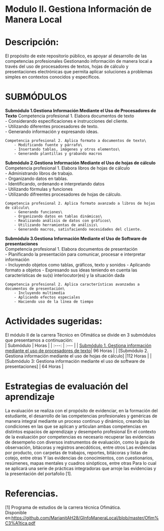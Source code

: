 # Modulo II. Gestiona Información de Manera Local
	
# Descripción:
El propósito de este repositorio público, es apoyar al desarrollo de las competencias  profesionales Gestionando información de manera local a través 
del uso de procesadores de textos, hojas de cálculo y presentaciones electrónicas que permita aplicar soluciones a problemas simples en contextos conocidos y específicos.


# SUBMÓDULOS

**Submódulo 1.Gestiona Información Mediante el Uso de Procesadores de Texto**
    Competencia profesional 1. Elabora documentos de texto\
		- Considerando especificaciones e instrucciones del cliente.\
		- Utilizando diferentes procesadores de texto.\
		- Generando información y expresando ideas.
									
    Competencia profesional 2. Aplica formato a documentos de texto\
		- Modificando fuente y párrafo\
		- Insertando tablas, imágenes y otros elementos\
		- Generando plantillas y grabando macros

**Submódulo 2.Gestiona Información Mediante el Uso de hojas de cálculo**
    Competencia profesional 1. Elabora libros de hojas de cálculo\
		- Administrando libros de trabajo.\
		- Organizando datos en tablas.\
		- Identificando, ordenando e interpretando datos\
		- Utilizando fórmulas y funciones\
		- Utilizando difreentes procesadores de hojas de cálculo.
	
	Competencia profesional 2. Aplica formato avanzado a libros de hojas de cálculo\
		- Generando funciones\
		- Organizando datos en tablas dinámicas\
		- Realizando análisis de datos con gráficos\
		- Utilizando herramientas de análisis\
		- Generando macros, satisfaciendo necesidades del cliente.

**Submódulo 3.Gestiona Información Mediante el Uso de Software de presentaciones**\
    Competencia profesional 1. Elabora documentos de presentación\
		- Planificando la presentación para comunicar, procesar e interpretar información\
		- Incluyendo objetos como tablas, gráficos, texto y sonidos
		- Aplicando formato a objetos
		- Expresando sus ideas teniendo en cuenta las características de su(s) interlocutor(es)
		  y la situación dada
									
    Competencia profesional 2. Aplica características avanzadas a documentos de presentación\
		- Incluyendo multimedia
		- Aplicando efectos especiales
		- Haciendo uso de la línea de tiempo
		
# Actividades sugeridas:
El módulo II de la carrera Técnico en Ofimática se divide en 3 submódulos que presentamos a continuación:
</br>
| Submódulo | Horas |
| :---: | :--- |
| [Submódulo 1. Gestiona información mediante el uso de procesadores de texto](https://github.com/MarianitAH28/S1.GIMUPTexto.git)| 96 Horas |
| [Submódulo 2. Gestiona información mediante el uso de hojas de cálculo] |112 Horas |
| [Submódulo 3: Gestiona información mediante el uso de software de presentaciones] | 64 Horas |
</br>

# Estrategias de evaluación del aprendizaje
La evaluación se realiza con el propósito de evidenciar, en la formación del estudiante, el desarrollo de las competencias profesionales y
genéricas de manera integral mediante un proceso continuo y dinámico, creando las condiciones en las que se aplican y articulan ambas
competencias en distintos espacios de aprendizaje y desempeño profesional En el contexto de la evaluación por competencias es
necesario recuperar las evidencias de desempeño con diversos instrumentos de evaluación, como la guía de observación, bitácoras y
registros anecdóticos, entre otros Las evidencias por producto, con carpetas de trabajos, reportes, bitácoras y listas de cotejo, entre otras
Y las evidencias de conocimientos, con cuestionarios, resúmenes, mapas mentales y cuadros sinópticos, entre otras Para lo cual se
aplicará una serie de prácticas integradoras que arroje las evidencias y la presentación del portafolio [1]. 
 

# Referencias.
[1] Programa de estudios de la carrera técnica Ofimática.</br>
Disponible en:https://github.com/MarianitAH28/GInfoManeraLocal/blob/master/Ofim%C3%A1tica.pdf </br>



